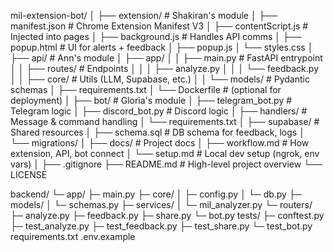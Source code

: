mil-extension-bot/
│
├── extension/                # Shakiran's module
│   ├── manifest.json         # Chrome Extension Manifest V3
│   ├── contentScript.js      # Injected into pages
│   ├── background.js         # Handles API comms
│   ├── popup.html            # UI for alerts + feedback
│   ├── popup.js
│   └── styles.css
│
├── api/                      # Ann's module
│   ├── app/
│   │   ├── main.py           # FastAPI entrypoint
│   │   ├── routes/           # Endpoints
│   │   │   ├── analyze.py
│   │   │   └── feedback.py
│   │   ├── core/             # Utils (LLM, Supabase, etc.)
│   │   └── models/           # Pydantic schemas
│   ├── requirements.txt
│   └── Dockerfile            # (optional for deployment)
│
├── bot/                      # Gloria's module
│   ├── telegram_bot.py       # Telegram logic
│   ├── discord_bot.py        # Discord logic
│   ├── handlers/             # Message & command handling
│   └── requirements.txt
│
├── supabase/                 # Shared resources
│   ├── schema.sql            # DB schema for feedback, logs
│   └── migrations/
│
├── docs/                     # Project docs
│   ├── workflow.md           # How extension, API, bot connect
│   └── setup.md              # Local dev setup (ngrok, env vars)
│
├── .gitignore
├── README.md                 # High-level project overview
└── LICENSE


backend/
└─ app/
   ├─ main.py
   ├─ core/
   │  ├─ config.py
   │  └─ db.py
   ├─ models/
   │  └─ schemas.py
   ├─ services/
   │  └─ mil_analyzer.py
   └─ routers/
      ├─ analyze.py
      ├─ feedback.py
      ├─ share.py
      └─ bot.py
tests/
├─ conftest.py
├─ test_analyze.py
├─ test_feedback.py
├─ test_share.py
└─ test_bot.py
requirements.txt
.env.example
